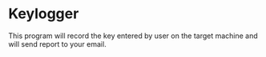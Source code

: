 # Keylogger
This program will record the key entered by user  on the target machine and will send report to your email.
